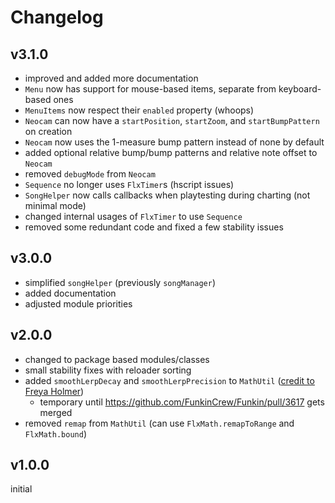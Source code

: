 # Changelog

## v3.1.0

- improved and added more documentation
- `Menu` now has support for mouse-based items, separate from keyboard-based ones
- `MenuItems` now respect their `enabled` property (whoops)
- `Neocam` can now have a `startPosition`, `startZoom`, and `startBumpPattern` on creation
- `Neocam` now uses the 1-measure bump pattern instead of none by default
- added optional relative bump/bump patterns and relative note offset to `Neocam`
- removed `debugMode` from `Neocam`
- `Sequence` no longer uses `FlxTimer`s (hscript issues)
- `SongHelper` now calls callbacks when playtesting during charting (not minimal mode)
- changed internal usages of `FlxTimer` to use `Sequence`
- removed some redundant code and fixed a few stability issues

## v3.0.0

- simplified `songHelper` (previously `songManager`)
- added documentation
- adjusted module priorities

## v2.0.0

- changed to package based modules/classes
- small stability fixes with reloader sorting
- added `smoothLerpDecay` and `smoothLerpPrecision` to `MathUtil` ([credit to Freya Holmer](https://twitter.com/FreyaHolmer/status/1757918211679650262))
  - temporary until <https://github.com/FunkinCrew/Funkin/pull/3617> gets merged
- removed `remap` from `MathUtil` (can use `FlxMath.remapToRange` and `FlxMath.bound`)

## v1.0.0

initial
